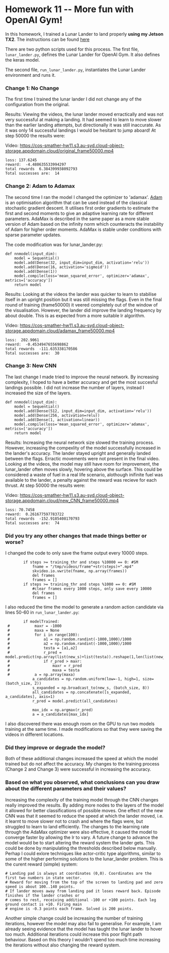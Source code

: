 # Homework 11 -- More fun with OpenAI Gym!

In this homework, I trained a Lunar Lander to land properly **using my Jetson TX2**. The instructions can be found [here](https://github.com/MIDS-scaling-up/v2/tree/master/week11/hw)

There are two python scripts used for this process. The first file, `lunar_lander.py`, defines the Lunar Lander for OpenAI Gym. It also defines the keras model.

The second file, `run_lunar_lander.py`, instantiates the Lunar Lander environment and runs it.

### Change 1: No Change
The first time I trained the lunar lander I did not change any of the configuration from the original.

Results:
Viewing the videos, the lunar lander moved erractically and was not very successful at making a landing. It had seemed to learn to move slower than the earlier landing attempts, but directionally it was still inaccurate. As it was only 14 successful landings I would be hesitant to jump aboard! At step  50000 the results were:

Video: https://cos-smather-hw11.s3.au-syd.cloud-object-storage.appdomain.cloud/original_frame50000.mp4

```
loss: 137.6245
reward:  -4.480635533994297
total rewards  6.384399938092793
Total successes are:  14
```

### Change 2: Adam to Adamax
The second time I ran the model I changed the optimizer to 'adamax'. [Adam](https://arxiv.org/abs/1412.6980) is an optimisation algorithm that can be used instead of the classical stochastic gradient descent. It utilises first order gradients to estimate the first and second moments to give an adaptive learning rate for different parameters. AdaMax is described in the same paper as a more stable version of Adam based on the infinity norm which counteracts the instability of Adam for higher order moments. AdaMax is stable under conditions with sparse parameter updates. 

The code modification was for lunar_lander.py:

```
def nnmodel(input_dim):
    model = Sequential()
    model.add(Dense(32, input_dim=input_dim, activation='relu'))
    model.add(Dense(16, activation='sigmoid'))
    model.add(Dense(1))
    model.compile(loss='mean_squared_error', optimizer='adamax', metrics=['accuracy'])
    return model
```

Results:
Looking at the videos the lander was quicker to learn to stabilise itself in an upright position but it was still missing the flags. Even in the final round of training (frame50000) it veered completely out of the window of the visualisation. However, the lander did improve the landing frequency by about double. This is as expected from a more suitable lr algorithm.

Video: https://cos-smather-hw11.s3.au-syd.cloud-object-storage.appdomain.cloud/adamax_frame50000.mp4

```
loss:  202.9061 
reward:  -0.4534947655698862
total rewards  -111.635338170586
Total successes are:  30
```

### Change 3: New CNN
The last change I made tried to improve the neural network. By increasing complexity, I hoped to have a better accuracy and get the most succesful landings possible. I did not increase the number of layers, instead I increased the size of the layers.

```
def nnmodel(input_dim):
    model = Sequential()
    model.add(Dense(512, input_dim=input_dim, activation='relu'))
    model.add(Dense(256, activation=relu))
    model.add(Dense(1, activation=linear))
    model.compile(loss='mean_squared_error', optimizer='adamax', metrics=['accuracy'])
    return model
  ``` 
    
Results:
Increasing the neural network size slowed the training process. However, increasing the compexlity of the model successfully increased in the lander's accuracy. The lander stayed upright and generally landed between the flags. Erractic movements were not present in the final video. Looking at the videos, the model may still have room for improvement, the lunar_lander often moves slowly, hovering above the surface. This could be considered a waste of fuel in a real life scenario, alothough inifinite fuel was available to the lander, a penalty against the reward was recieve for each thrust. At step  50000 the results were:

Video: https://cos-smather-hw11.s3.au-syd.cloud-object-storage.appdomain.cloud/new_CNN_frame50000.mp4

```
loss: 70.7458
reward:  0.261677597783722
total rewards  -152.9185408170793
Total successes are:  74
```
### Did you try any other changes that made things better or worse?
I changed the code to only save the frame output every 10000 steps. 

```
        if steps >= training_thr and steps %10000 == 0: #SM
            fname = "/tmp/videos/frame"+str(steps)+".mp4"
            skvideo.io.vwrite(fname, np.array(frames))
            del frames
            frames = []
        if steps >= training_thr and steps %1000 == 0: #SM
            #clear frames every 1000 steps, only save every 10000
            del frames
            frames = []
```
I also reduced the time the model to generate a random action candidate via lines 50-60 in `run_lunar_lander.py`:

```
        if modelTrained:
 #           maxr = -1000
 #           maxa = None
 #           for i in range(100):
 #               a1 = np.random.randint(-1000,1000)/1000
 #               a2 = np.random.randint(-1000,1000)/1000
 #               testa = [a1,a2]
 #               r_pred = model.predict(np.array(list(new_s)+list(testa)).reshape(1,len(list(new_s)+list(testa))))
 #               if r_pred > maxr:
 #                   maxr = r_pred
 #                   maxa = testa
 #           a = np.array(maxa)
            a_candidates = np.random.uniform(low=-1, high=1, size=(batch_size, 2))
            s_expanded = np.broadcast_to(new_s, (batch_size, 8))
            all_candidates = np.concatenate([s_expanded, a_candidates], axis=1)
            r_pred = model.predict(all_candidates)

            max_idx = np.argmax(r_pred)
            a = a_candidates[max_idx]
```
I also discovered there was enough room on the GPU to run two models training at the same time. I made modifications so that they were saving the videos in different locations.

### Did they improve or degrade the model?
Both of these additional changes increased the speed at which the model trained but do not affect the accuracy. My changes to the training process (Change 2 and Change 3) were successful in increasing the accuracy.

### Based on what you observed, what conclusions can you draw about the different parameters and their values? 
Increasing the complexity of the training model through the CNN changes really improved the results. By adding more nodes to the layers of the model it allowed for better classifications of possible moves. One effect of the new CNN was that it seemed to reduce the speed at which the lander moved, i.e. it learnt to move slower not to crash and where the flags were, but struggled to learn to land efficiently. The changes to the learning rate through the AdaMax optimizer were also effective, it caused the model to converge faster by allowing the lr to vary. A future change to advance the model would be to start altering the reward system the lander gets. This could be done by manipulating the thresholds described below manually. Perhap I could exlore techniques like actor-critic type algorithms, similar to some of the higher performing solutions to the lunar_lander problem. This is the curent reward (simple) system:
```
# Landing pad is always at coordinates (0,0). Coordinates are the first two numbers in state vector.
# Reward for moving from the top of the screen to landing pad and zero speed is about 100..140 points.
# If lander moves away from landing pad it loses reward back. Episode finishes if the lander crashes or
# comes to rest, receiving additional -100 or +100 points. Each leg ground contact is +10. Firing main
# engine is -0.3 points each frame. Solved is 200 points.
```
Another simple change could be increasing the number of training iterations, however the model may also fail to generalise. For example, I am already seeing evidence that the model has taught the lunar lander to hover too much. Additional iterations could increase this poor flight path behaviour. Based on this theory I wouldn't spend too much time increasing the iterations without also changing the reward system.
